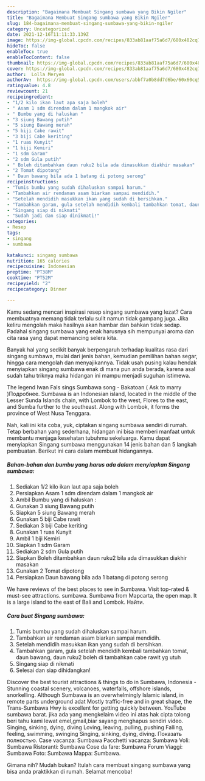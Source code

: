 ```yaml
---
description: "Bagaimana Membuat Singang sumbawa yang Bikin Ngiler"
title: "Bagaimana Membuat Singang sumbawa yang Bikin Ngiler"
slug: 184-bagaimana-membuat-singang-sumbawa-yang-bikin-ngiler
category: Uncategorized
date: 2021-12-16T11:11:33.139Z
image: https://img-global.cpcdn.com/recipes/833ab81aaf75a6d7/680x482cq70/singang-sumbawa-foto-resep-utama.jpg
hideToc: false
enableToc: true
enableTocContent: false
thumbnail: https://img-global.cpcdn.com/recipes/833ab81aaf75a6d7/680x482cq70/singang-sumbawa-foto-resep-utama.jpg
cover: https://img-global.cpcdn.com/recipes/833ab81aaf75a6d7/680x482cq70/singang-sumbawa-foto-resep-utama.jpg
author:  Lolla Meryen
authorAv:  https://img-global.cpcdn.com/users/abbf7a0b8dd7d6be/60x60cq50/avatar.jpg
ratingvalue: 4.8
reviewcount: 21
recipeingredient:
- "1/2 kilo ikan laut apa saja boleh"
- " Asam 1 sdm direndam dalam 1 mangkok air"
- " Bumbu yang di haluskan "
- "3 siung Bawang putih"
- "5 siung Bawang merah"
- "5 biji Cabe rawit"
- "3 biji Cabe keriting"
- "1 ruas Kunyit"
- "1 biji Kemiri"
- "1 sdm Garam"
- "2 sdm Gula putih"
- " Boleh ditambahkan daun ruku2 bila ada dimasukkan diakhir masakan"
- "2 Tomat dipotong"
- " Daun bawang bila ada 1 batang di potong serong"
recipeinstructions:
- "Tumis bumbu yang sudah dihaluskan sampai harum."
- "Tambahkan air rendaman asam biarkan sampai mendidih."
- "Setelah mendidih masukkan ikan yang sudah di bersihkan."
- "Tambahkan garam, gula setelah mendidih kembali tambahkan tomat, daun bawang, daun ruku2 boleh di tambahkan cabe rawit yg utuh"
- "Singang siap di nikmati"
- "Sudah jadi dan siap dinikmati!"
categories:
- Resep
tags:
- singang
- sumbawa

katakunci: singang sumbawa 
nutrition: 165 calories
recipecuisine: Indonesian
preptime: "PT38M"
cooktime: "PT52M"
recipeyield: "2"
recipecategory: Dinner

---
```



Kamu sedang mencari inspirasi resep singang sumbawa yang lezat? Cara membuatnya memang tidak terlalu sulit namun tidak gampang juga. Jika keliru mengolah maka hasilnya akan hambar dan bahkan tidak sedap. Padahal singang sumbawa yang enak harusnya sih mempunyai aroma dan cita rasa yang dapat memancing selera kita.


Banyak hal yang sedikit banyak berpengaruh terhadap kualitas rasa dari singang sumbawa, mulai dari jenis bahan, kemudian pemilihan bahan segar, hingga cara mengolah dan menyajikannya. Tidak usah pusing kalau hendak menyiapkan singang sumbawa enak di mana pun anda berada, karena asal sudah tahu triknya maka hidangan ini mampu menjadi suguhan istimewa.

The legend Iwan Fals sings Sumbawa song - Bakatoan ( Ask to marry )Подробнее. Sumbawa is an Indonesian island, located in the middle of the Lesser Sunda Islands chain, with Lombok to the west, Flores to the east, and Sumba further to the southeast. Along with Lombok, it forms the province of West Nusa Tenggara.


Nah, kali ini kita coba, yuk, ciptakan singang sumbawa sendiri di rumah. Tetap berbahan yang sederhana, hidangan ini bisa memberi manfaat untuk membantu menjaga kesehatan tubuhmu sekeluarga. Kamu dapat menyiapkan Singang sumbawa menggunakan 14 jenis bahan dan 5 langkah pembuatan. Berikut ini cara dalam membuat hidangannya.

<!--inarticleads1-->

##### Bahan-bahan dan bumbu yang harus ada dalam menyiapkan Singang sumbawa:

1. Sediakan 1/2 kilo ikan laut apa saja boleh
1. Persiapkan  Asam 1 sdm direndam dalam 1 mangkok air
1. Ambil  Bumbu yang di haluskan :
1. Gunakan 3 siung Bawang putih
1. Siapkan 5 siung Bawang merah
1. Gunakan 5 biji Cabe rawit
1. Sediakan 3 biji Cabe keriting
1. Gunakan 1 ruas Kunyit
1. Ambil 1 biji Kemiri
1. Siapkan 1 sdm Garam
1. Sediakan 2 sdm Gula putih
1. Siapkan  Boleh ditambahkan daun ruku2 bila ada dimasukkan diakhir masakan
1. Gunakan 2 Tomat dipotong
1. Persiapkan  Daun bawang bila ada 1 batang di potong serong


We have reviews of the best places to see in Sumbawa. Visit top-rated &amp; must-see attractions. sumbawa. Sumbawa from Mapcarta, the open map. It is a large island to the east of Bali and Lombok. Найти. 

<!--inarticleads2-->

##### Cara buat Singang sumbawa:

1. Tumis bumbu yang sudah dihaluskan sampai harum.
1. Tambahkan air rendaman asam biarkan sampai mendidih.
1. Setelah mendidih masukkan ikan yang sudah di bersihkan.
1. Tambahkan garam, gula setelah mendidih kembali tambahkan tomat, daun bawang, daun ruku2 boleh di tambahkan cabe rawit yg utuh
1. Singang siap di nikmati
1. Selesai dan siap dihidangkan!

Discover the best tourist attractions &amp; things to do in Sumbawa, Indonesia - Stunning coastal scenery, volcanoes, waterfalls, offshore islands, snorkelling. Although Sumbawa is an overwhelmingly Islamic island, in remote parts underground adat Mostly traffic-free and in great shape, the Trans-Sumbawa Hwy is excellent for getting quickly between. YouTube sumbawa barat. jika ada yang mengkelaim video ini atas hak cipta tolong beri tahu kami lewat emel,gmail,biar sayang menghapus sendiri video. Singing, sinking, dying, diving Loving, leaving, pulling, pushing Falling, feeling, swimming, swinging Singing, sinking, dying, diving. Показать полностью. Case vacanza: Sumbawa Pacchetti vacanza: Sumbawa Voli: Sumbawa Ristoranti: Sumbawa Cose da fare: Sumbawa Forum Viaggi: Sumbawa Foto: Sumbawa Mappa: Sumbawa. 

Gimana nih? Mudah bukan? Itulah cara membuat singang sumbawa yang bisa anda praktikkan di rumah. Selamat mencoba!
